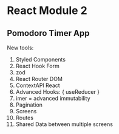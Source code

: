 # React Module 2

## Pomodoro Timer App

New tools:
1. Styled Components
2. React Hook Form
3. zod
4. React Router DOM
5. ContextAPI React
6. Advanced Hooks: { useReducer }
7. imer = advanced immutability 
8. Pagination
9. Screens
10. Routes
11. Shared Data between multiple screens

